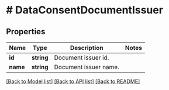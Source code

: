 # # DataConsentDocumentIssuer

## Properties

Name | Type | Description | Notes
------------ | ------------- | ------------- | -------------
**id** | **string** | Document issuer id. |
**name** | **string** | Document issuer name. |

[[Back to Model list]](../../README.md#models) [[Back to API list]](../../README.md#endpoints) [[Back to README]](../../README.md)
